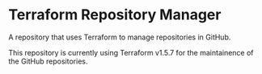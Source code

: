 # Terraform Repository Manager

A repository that uses Terraform to manage repositories in GitHub.

This repository is currently using Terraform v1.5.7 for the maintainence of the GitHub repositories.
